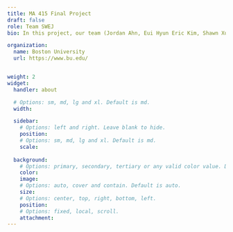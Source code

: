 ```yaml
---
title: MA 415 Final Project
draft: false
role: Team SWEJ
bio: In this project, our team (Jordan Ahn, Eui Hyun Eric Kim, Shawn Xu, and Wenyan Zhang) hopes to explore, analyze, and evaluate the health outcomes of different demographics to find evidence for inequalities within the healthcare system.

organization:
  name: Boston University
  url: https://www.bu.edu/


weight: 2
widget:
  handler: about

  # Options: sm, md, lg and xl. Default is md.
  width:

  sidebar:
    # Options: left and right. Leave blank to hide.
    position:
    # Options: sm, md, lg and xl. Default is md.
    scale:
  
  background:
    # Options: primary, secondary, tertiary or any valid color value. Default is primary.
    color: 
    image: 
    # Options: auto, cover and contain. Default is auto.
    size: 
    # Options: center, top, right, bottom, left.
    position: 
    # Options: fixed, local, scroll.
    attachment: 
---
```

